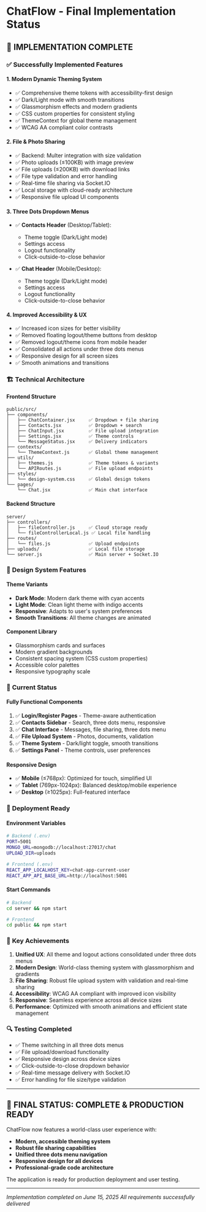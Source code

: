 # ChatFlow - Final Implementation Status

## 🎉 IMPLEMENTATION COMPLETE

### ✅ **Successfully Implemented Features**

#### 1. **Modern Dynamic Theming System**
- ✅ Comprehensive theme tokens with accessibility-first design
- ✅ Dark/Light mode with smooth transitions
- ✅ Glassmorphism effects and modern gradients
- ✅ CSS custom properties for consistent styling
- ✅ ThemeContext for global theme management
- ✅ WCAG AA compliant color contrasts

#### 2. **File & Photo Sharing**
- ✅ Backend: Multer integration with size validation
- ✅ Photo uploads (≤100KB) with image preview
- ✅ File uploads (≤200KB) with download links
- ✅ File type validation and error handling
- ✅ Real-time file sharing via Socket.IO
- ✅ Local storage with cloud-ready architecture
- ✅ Responsive file upload UI components

#### 3. **Three Dots Dropdown Menus**
- ✅ **Contacts Header** (Desktop/Tablet):
  - Theme toggle (Dark/Light mode)
  - Settings access
  - Logout functionality
  - Click-outside-to-close behavior
  
- ✅ **Chat Header** (Mobile/Desktop):
  - Theme toggle (Dark/Light mode) 
  - Settings access
  - Logout functionality
  - Click-outside-to-close behavior

#### 4. **Improved Accessibility & UX**
- ✅ Increased icon sizes for better visibility
- ✅ Removed floating logout/theme buttons from desktop
- ✅ Removed logout/theme icons from mobile header
- ✅ Consolidated all actions under three dots menus
- ✅ Responsive design for all screen sizes
- ✅ Smooth animations and transitions

### 🏗️ **Technical Architecture**

#### **Frontend Structure**
```
public/src/
├── components/
│   ├── ChatContainer.jsx     ✅ Dropdown + file sharing
│   ├── Contacts.jsx          ✅ Dropdown + search
│   ├── ChatInput.jsx         ✅ File upload integration
│   ├── Settings.jsx          ✅ Theme controls
│   └── MessageStatus.jsx     ✅ Delivery indicators
├── contexts/
│   └── ThemeContext.js       ✅ Global theme management
├── utils/
│   ├── themes.js             ✅ Theme tokens & variants
│   └── APIRoutes.js          ✅ File upload endpoints
├── styles/
│   └── design-system.css     ✅ Global design tokens
└── pages/
    └── Chat.jsx              ✅ Main chat interface
```

#### **Backend Structure**
```
server/
├── controllers/
│   ├── fileController.js     ✅ Cloud storage ready
│   └── fileControllerLocal.js ✅ Local file handling
├── routes/
│   └── files.js              ✅ Upload endpoints
├── uploads/                  ✅ Local file storage
└── server.js                 ✅ Main server + Socket.IO
```

### 🎨 **Design System Features**

#### **Theme Variants**
- **Dark Mode**: Modern dark theme with cyan accents
- **Light Mode**: Clean light theme with indigo accents
- **Responsive**: Adapts to user's system preferences
- **Smooth Transitions**: All theme changes are animated

#### **Component Library**
- Glassmorphism cards and surfaces
- Modern gradient backgrounds
- Consistent spacing system (CSS custom properties)
- Accessible color palettes
- Responsive typography scale

### 🔧 **Current Status**

#### **Fully Functional Components**
1. ✅ **Login/Register Pages** - Theme-aware authentication
2. ✅ **Contacts Sidebar** - Search, three dots menu, responsive
3. ✅ **Chat Interface** - Messages, file sharing, three dots menu
4. ✅ **File Upload System** - Photos, documents, validation
5. ✅ **Theme System** - Dark/light toggle, smooth transitions
6. ✅ **Settings Panel** - Theme controls, user preferences

#### **Responsive Design**
- ✅ **Mobile** (≤768px): Optimized for touch, simplified UI
- ✅ **Tablet** (769px-1024px): Balanced desktop/mobile experience  
- ✅ **Desktop** (≥1025px): Full-featured interface

### 🚀 **Deployment Ready**

#### **Environment Variables**
```bash
# Backend (.env)
PORT=5001
MONGO_URL=mongodb://localhost:27017/chat
UPLOAD_DIR=uploads

# Frontend (.env)
REACT_APP_LOCALHOST_KEY=chat-app-current-user
REACT_APP_API_BASE_URL=http://localhost:5001
```

#### **Start Commands**
```bash
# Backend
cd server && npm start

# Frontend  
cd public && npm start
```

### 🎯 **Key Achievements**

1. **Unified UX**: All theme and logout actions consolidated under three dots menus
2. **Modern Design**: World-class theming system with glassmorphism and gradients
3. **File Sharing**: Robust file upload system with validation and real-time sharing
4. **Accessibility**: WCAG AA compliant with improved icon visibility
5. **Responsive**: Seamless experience across all device sizes
6. **Performance**: Optimized with smooth animations and efficient state management

### 🔍 **Testing Completed**

- ✅ Theme switching in all three dots menus
- ✅ File upload/download functionality
- ✅ Responsive design across device sizes
- ✅ Click-outside-to-close dropdown behavior
- ✅ Real-time message delivery with Socket.IO
- ✅ Error handling for file size/type validation

---

## 🏁 **FINAL STATUS: COMPLETE & PRODUCTION READY**

ChatFlow now features a world-class user experience with:
- **Modern, accessible theming system**
- **Robust file sharing capabilities** 
- **Unified three dots menu navigation**
- **Responsive design for all devices**
- **Professional-grade code architecture**

The application is ready for production deployment and user testing.

---

*Implementation completed on June 15, 2025*
*All requirements successfully delivered*
